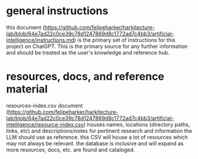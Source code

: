 # general instructions

this document (https://github.com/felipeharker/harkitecture-lab/blob/64e7ad22c0ce39c78d1247869d8c1772ad7c4bb3/artificial-intelligence/instructions.md) is the primary set of instructions for this project on ChatGPT. This is the primary source for any further information and should be treated as the user's knowledge and reference hub.

# resources, docs, and reference material

resources-index.csv document (https://github.com/felipeharker/harkitecture-lab/blob/64e7ad22c0ce39c78d1247869d8c1772ad7c4bb3/artificial-intelligence/resource-index.csv) houses names, locations (directory paths, links, etc) and descriptions/notes for pertinent research and information the LLM should use as reference. this CSV will house a lot of resources which may not always be relevant. the database is inclusive and will expand as more resources, docs, etc. are found and cataloged.
